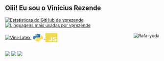 ## Oiii! Eu sou o Vinícius Rezende

<div style="display: flex; justify-content: space-between;">
  <a href="https://github.com/vprezende">
  <img src="https://github-readme-stats.vercel.app/api?username=vprezende&theme=dracula&show_icons=true&include_all_commits=true&count_private=true" alt="Estatísticas do GitHub de vprezende"/>
  <img height="150px" src="https://github-readme-stats.vercel.app/api/top-langs/?username=vprezende&theme=dracula&show_icons=true&hide_border=false&layout=compact" alt="Linguagens mais usadas por vprezende"/>
</div>
<div style="display: inline_block"><br>
  <img align="center" alt="Vini-Latex" height="30" width="40" src="https://img.shields.io/badge/LaTeX-%23333.svg">
    <img align="center" alt="Vini-Python" height="30" width="40" src="https://raw.githubusercontent.com/devicons/devicon/master/icons/python/python-original.svg">
  <img align="center" alt="Vini-Js" height="30" width="40" src="https://raw.githubusercontent.com/devicons/devicon/master/icons/javascript/javascript-plain.svg">
  <img align="right" alt="Rafa-yoda" src="https://cdn.discordapp.com/attachments/795358919417397249/825430589581688872/hi.gif">
</div>
  
##
 
<div>
  <a href="http://lattes.cnpq.br/3090486923351339" target="_blank"><img src="https://img.shields.io/badge/lattes-004AAD?style=for-the-badge&logoColor=white" target="_blank"></a> 
  <a href ="mailto:vinicius.rezende@gsuite.iff.edu.br"><img src="https://img.shields.io/badge/-Gmail-%23333?style=for-the-badge&logo=gmail&logoColor=white" target="_blank"></a>
  <a href="https://www.linkedin.com/in/vprezende" target="_blank"><img src="https://img.shields.io/badge/-LinkedIn-%230077B5?style=for-the-badge&logo=linkedin&logoColor=white" target="_blank"></a> 
</div>
